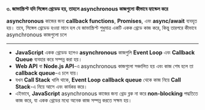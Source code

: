 **৩. জাভাস্ক্রিপ্ট যদি সিঙ্গেল থ্রেডেড হয়, তাহলে asynchronous কাজগুলো কীভাবে হ্যান্ডেল করে**

**asynchronous** কাজের জন্য **callback functions**, **Promises**, এবং **async/await** ব্যবহৃত হয়। তবে, সিঙ্গেল থ্রেডেড হওয়া মানে হল যে জাভাস্ক্রিপ্ট শুধুমাত্র একটি একক থ্রেডে কাজ করে, কিন্তু তারপরে কীভাবে asynchronous কাজগুলো চলে

---
- **JavaScript** একক থ্রেডেড হলেও **asynchronous** কাজগুলি **Event Loop** এবং **Callback Queue** ব্যবহার করে সম্পন্ন করা হয়।
- **Web API** বা **Node.js API**-এ asynchronous কাজগুলো সঞ্চালিত হয় এবং কাজ শেষ হলে তা **callback queue**-এ চলে যায়।
- যখন **Call Stack** খালি থাকে, **Event Loop** **callback queue** থেকে কাজ নিয়ে **Call Stack**-এ নিয়ে আসে এবং কার্যকর করে।
- এইভাবে, **JavaScript** asynchronous কাজের জন্য থ্রেড ব্লক না করে **non-blocking** পদ্ধতিতে কাজ করে, যা একক থ্রেডের মধ্যে অনেক কাজ সম্পন্ন করতে সক্ষম হয়।